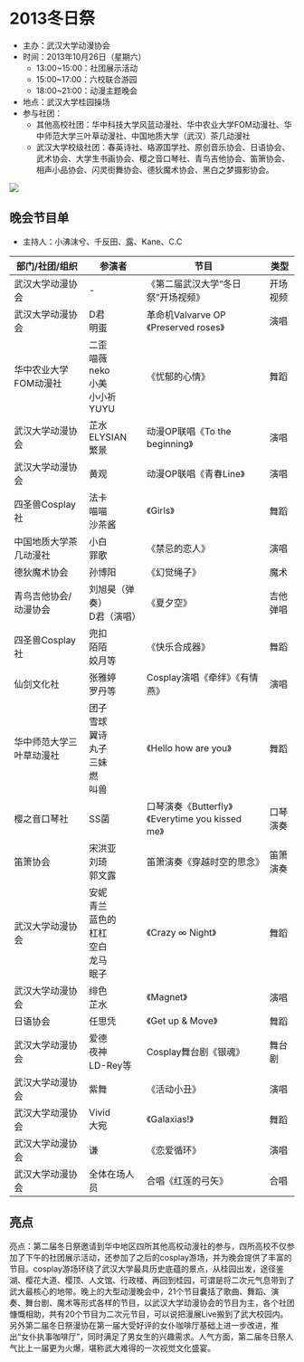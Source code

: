# 2013冬日祭

- 主办：武汉大学动漫协会
- 时间：2013年10月26日（星期六）
  - 13:00~15:00：社团展示活动
  - 15:00~17:00：六校联合游园
  - 18:00~21:00：动漫主题晚会
- 地点：武汉大学桂园操场
- 参与社团：
  - 其他高校社团：华中科技大学风蓝动漫社、华中农业大学FOM动漫社、华中师范大学三叶草动漫社、中国地质大学（武汉）茶几动漫社
  - 武汉大学校级社团：春英诗社、珞源国学社、原创音乐协会、日语协会、武术协会、大学生书画协会、樱之音口琴社、青鸟吉他协会、笛箫协会、相声小品协会、闪灵街舞协会、德狄魔术协会、黑白之梦摄影协会。

![](/activity/2013/cover.jpg)

## 晚会节目单

- 主持人：小沸沫兮、千反田、露、Kane、C.C

| 部门/社团/组织           | 参演者                                                 | 节目                                             | 类型     |
| ------------------------ | ------------------------------------------------------ | ------------------------------------------------ | -------- |
| 武汉大学动漫协会         | -                                                      | 《第二届武汉大学“冬日祭”开场视频》               | 开场视频 |
| 武汉大学动漫协会         | D君<br>明蛋                                            | 革命机Valvarve OP《Preserved roses》             | 演唱     |
| 华中农业大学FOM动漫社    | 二歪<br>喵薇<br>neko<br>小美<br>小小祈<br>YUYU         | 《忧郁的心情》                                   | 舞蹈     |
| 武汉大学动漫协会         | 芷水<br>ELYSIAN<br>繁景                                | 动漫OP联唱《To the beginning》                   | 演唱     |
| 武汉大学动漫协会         | 黄观                                                   | 动漫OP联唱《青春Line》                           | 演唱     |
| 四圣兽Cosplay社          | 法卡<br>喵喵<br>沙茶酱                                 | 《Girls》                                        | 舞蹈     |
| 中国地质大学茶几动漫社   | 小白<br>罪歌                                           | 《禁忌的恋人》                                   | 演唱     |
| 德狄魔术协会             | 孙博阳                                                 | 《幻觉绳子》                                     | 魔术     |
| 青鸟吉他协会/动漫协会    | 刘旭昊（弹奏）<br>D君（演唱）                          | 《夏夕空》                                       | 吉他弹唱 |
| 四圣兽Cosplay社          | 兜扣<br>陌陌<br>姣月等                                 | 《快乐合成器》                                   | 舞蹈     |
| 仙剑文化社               | 张雅婷<br>罗丹等                                       | Cosplay演唱《牵绊》《有情燕》                    | 演唱     |
| 华中师范大学三叶草动漫社 | 团子<br>雪球<br>翼诗<br>丸子<br>三妹<br>燃<br>叫兽     | 《Hello how are you》                            | 舞蹈     |
| 樱之音口琴社             | SS菌                                                   | 口琴演奏《Butterfly》《Everytime you kissed me》 | 口琴演奏 |
| 笛箫协会                 | 宋洪亚<br>刘琦<br>郭文露                               | 笛箫演奏《穿越时空的思念》                       | 笛箫演奏 |
| 武汉大学动漫协会         | 安妮<br>青兰<br>蓝色的<br>杠杠<br>空白<br>龙马<br>眠子 | 《Crazy ∞ Night》                                | 舞蹈     |
| 武汉大学动漫协会         | 绯色<br>芷水                                           | 《Magnet》                                       | 演唱     |
| 日语协会                 | 任思凭                                                 | 《Get up & Move》                                | 舞蹈     |
| 武汉大学动漫协会         | 爱德<br>夜神<br>LD-Rey等                               | Cosplay舞台剧《银魂》                            | 舞台剧   |
| 武汉大学动漫协会         | 紫舞                                                   | 《活动小丑》                                     | 演唱     |
| 武汉大学动漫协会         | Vivid<br>大宛                                          | 《Galaxias!》                                    | 舞蹈     |
| 武汉大学动漫协会         | 谦                                                     | 《恋爱循环》                                     | 演唱     |
| 武汉大学动漫协会         | 全体在场人员                                           | 合唱《红莲的弓矢》                               | 合唱     |

## 亮点

亮点：第二届冬日祭邀请到华中地区四所其他高校动漫社的参与，四所高校不仅参加了下午的社团展示活动，还参加了之后的cosplay游场，并为晚会提供了丰富的节目。cosplay游场环绕了武汉大学最具历史底蕴的景点，从桂园出发，途径鉴湖、樱花大道、樱顶、人文馆、行政楼、再回到桂园，可谓是将二次元气息带到了武大最核心的地带。晚上的大型动漫晚会中，21个节目囊括了歌曲、舞蹈、演奏、舞台剧、魔术等形式各样的节目，以武汉大学动漫协会的节目为主，各个社团慷慨相助，共有20个节目为二次元节目，可以说把漫展Live搬到了武大校园内。另外第二届冬日祭漫协在第一届大受好评的女仆咖啡厅基础上进一步改进，推出“女仆执事咖啡厅”，同时满足了男女生的兴趣需求。人气方面，第二届冬日祭人气比上一届更为火爆，堪称武大难得的一次视觉文化盛宴。